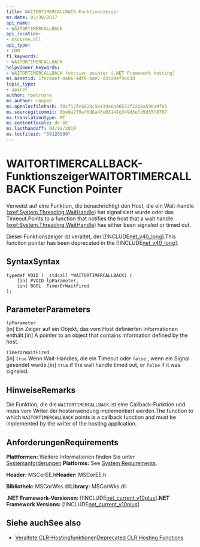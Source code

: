 ```yaml
---
title: WAITORTIMERCALLBACK-Funktionszeiger
ms.date: 03/30/2017
api_name:
- WAITORTIMERCALLBACK
api_location:
- mscoree.dll
api_type:
- COM
f1_keywords:
- WAITORTIMERCALLBACK
helpviewer_keywords:
- WAITORTIMERCALLBACK function pointer [.NET Framework hosting]
ms.assetid: 1fec4aef-0a06-4df0-bae7-d31a9ef9603d
topic_type:
- apiref
author: rpetrusha
ms.author: ronpet
ms.openlocfilehash: f8cf12fc6828c5e439a6a86532f22b8a598a9f03
ms.sourcegitcommit: 0be8a279af6d8a43e03141e349d3efd5d35f8767
ms.translationtype: MT
ms.contentlocale: de-DE
ms.lasthandoff: 04/18/2019
ms.locfileid: "59120990"
---
```

# <a name="waitortimercallback-function-pointer"></a><span data-ttu-id="b77f6-102">WAITORTIMERCALLBACK-Funktionszeiger</span><span class="sxs-lookup"><span data-stu-id="b77f6-102">WAITORTIMERCALLBACK Function Pointer</span></span>
<span data-ttu-id="b77f6-103">Verweist auf eine Funktion, die benachrichtigt den Host, die ein Wait-handle (<xref:System.Threading.WaitHandle>) hat signalisiert wurde oder das Timeout.</span><span class="sxs-lookup"><span data-stu-id="b77f6-103">Points to a function that notifies the host that a wait handle (<xref:System.Threading.WaitHandle>) has either been signaled or timed out.</span></span>  
  
 <span data-ttu-id="b77f6-104">Dieser Funktionszeiger ist veraltet, der [!INCLUDE[net_v40_long](../../../../includes/net-v40-long-md.md)].</span><span class="sxs-lookup"><span data-stu-id="b77f6-104">This function pointer has been deprecated in the [!INCLUDE[net_v40_long](../../../../includes/net-v40-long-md.md)].</span></span>  
  
## <a name="syntax"></a><span data-ttu-id="b77f6-105">Syntax</span><span class="sxs-lookup"><span data-stu-id="b77f6-105">Syntax</span></span>  
  
```  
typedef VOID (__stdcall *WAITORTIMERCALLBACK) (  
    [in] PVOID lpParameter,  
    [in] BOOL  TimerOrWaitFired  
);  
```  
  
## <a name="parameters"></a><span data-ttu-id="b77f6-106">Parameter</span><span class="sxs-lookup"><span data-stu-id="b77f6-106">Parameters</span></span>  
 `lpParameter`  
 <span data-ttu-id="b77f6-107">[in] Ein Zeiger auf ein Objekt, das vom Host definierten Informationen enthält.</span><span class="sxs-lookup"><span data-stu-id="b77f6-107">[in] A pointer to an object that contains information defined by the host.</span></span>  
  
 `TimerOrWaitFired`  
 <span data-ttu-id="b77f6-108">[in] `true` Wenn Wait-Handles, die ein Timeout oder `false` , wenn ein Signal gesendet wurde.</span><span class="sxs-lookup"><span data-stu-id="b77f6-108">[in] `true` if the wait handle timed out, or `false` if it was signaled.</span></span>  
  
## <a name="remarks"></a><span data-ttu-id="b77f6-109">Hinweise</span><span class="sxs-lookup"><span data-stu-id="b77f6-109">Remarks</span></span>  
 <span data-ttu-id="b77f6-110">Die Funktion, die die `WAITORTIMERCALLBACK` ist eine Callback-Funktion und muss vom Writer der hostanwendung implementiert werden.</span><span class="sxs-lookup"><span data-stu-id="b77f6-110">The function to which `WAITORTIMERCALLBACK` points is a callback function and must be implemented by the writer of the hosting application.</span></span>  
  
## <a name="requirements"></a><span data-ttu-id="b77f6-111">Anforderungen</span><span class="sxs-lookup"><span data-stu-id="b77f6-111">Requirements</span></span>  
 <span data-ttu-id="b77f6-112">**Plattformen:** Weitere Informationen finden Sie unter [Systemanforderungen](../../../../docs/framework/get-started/system-requirements.md).</span><span class="sxs-lookup"><span data-stu-id="b77f6-112">**Platforms:** See [System Requirements](../../../../docs/framework/get-started/system-requirements.md).</span></span>  
  
 <span data-ttu-id="b77f6-113">**Header:** MSCorEE.h</span><span class="sxs-lookup"><span data-stu-id="b77f6-113">**Header:** MSCorEE.h</span></span>  
  
 <span data-ttu-id="b77f6-114">**Bibliothek:** MSCorWks.dll</span><span class="sxs-lookup"><span data-stu-id="b77f6-114">**Library:** MSCorWks.dll</span></span>  
  
 <span data-ttu-id="b77f6-115">**.NET Framework-Versionen:** [!INCLUDE[net_current_v10plus](../../../../includes/net-current-v10plus-md.md)]</span><span class="sxs-lookup"><span data-stu-id="b77f6-115">**.NET Framework Versions:** [!INCLUDE[net_current_v10plus](../../../../includes/net-current-v10plus-md.md)]</span></span>  
  
## <a name="see-also"></a><span data-ttu-id="b77f6-116">Siehe auch</span><span class="sxs-lookup"><span data-stu-id="b77f6-116">See also</span></span>

- [<span data-ttu-id="b77f6-117">Veraltete CLR-Hostingfunktionen</span><span class="sxs-lookup"><span data-stu-id="b77f6-117">Deprecated CLR Hosting Functions</span></span>](../../../../docs/framework/unmanaged-api/hosting/deprecated-clr-hosting-functions.md)
